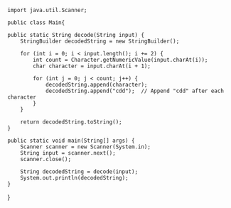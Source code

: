     import java.util.Scanner;

    public class Main{

    public static String decode(String input) {
        StringBuilder decodedString = new StringBuilder();
        
        for (int i = 0; i < input.length(); i += 2) {
            int count = Character.getNumericValue(input.charAt(i));
            char character = input.charAt(i + 1);
            
            for (int j = 0; j < count; j++) {
                decodedString.append(character);
                decodedString.append("cdd");  // Append "cdd" after each character
            }
        }
        
        return decodedString.toString();
    }

    public static void main(String[] args) {
        Scanner scanner = new Scanner(System.in);
        String input = scanner.next();
        scanner.close();
        
        String decodedString = decode(input);
        System.out.println(decodedString);
    }
}
